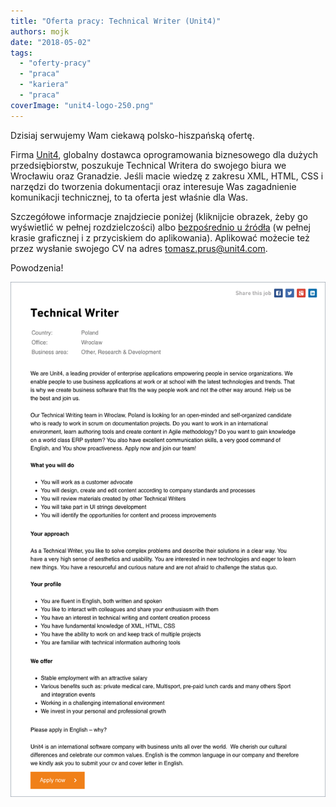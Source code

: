 ```yaml
---
title: "Oferta pracy: Technical Writer (Unit4)"
authors: mojk
date: "2018-05-02"
tags:
  - "oferty-pracy"
  - "praca"
  - "kariera"
  - "praca"
coverImage: "unit4-logo-250.png"
---
```


Dzisiaj serwujemy Wam ciekawą polsko-hiszpańską ofertę.

<!--truncate-->

Firma [Unit4](http://www.unit4.com/), globalny dostawca oprogramowania
biznesowego dla dużych przedsiębiorstw, poszukuje Technical Writera do swojego
biura we Wrocławiu oraz Granadzie. Jeśli macie wiedzę z zakresu XML, HTML, CSS i
narzędzi do tworzenia dokumentacji oraz interesuje Was zagadnienie komunikacji
technicznej, to ta oferta jest właśnie dla Was.

Szczegółowe informacje znajdziecie poniżej (kliknijcie obrazek, żeby go
wyświetlić w pełnej rozdzielczości)
albo [bezpośrednio u źródła](https://careers.unit4.com/job/technical-writer-338935.html) (w
pełnej krasie graficznej i z przyciskiem do aplikowania). Aplikować możecie też
przez wysłanie swojego CV na
adres [tomasz.prus@unit4.com](mailto:tomasz.prus@unit4.com).

Powodzenia!

[![](images/unit4-tech-writer-wroclaw-granada.png)](http://techwriter.pl/wp-content/uploads/2018/04/unit4-tech-writer-wroclaw-granada.png)
